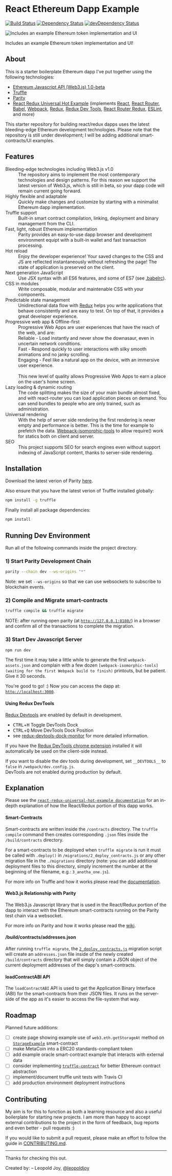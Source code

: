 
# React Ethereum Dapp Example

[![Build Status](https://travis-ci.org/leopoldjoy/react-ethereum-dapp-example.svg?branch=master&style=flat-square)](https://travis-ci.org/leopoldjoy/react-ethereum-dapp-example)
[![Dependency Status](https://david-dm.org/leopoldjoy/react-ethereum-dapp-example.svg?style=flat-square)](https://david-dm.org/leopoldjoy/react-ethereum-dapp-example)
[![devDependency Status](https://david-dm.org/leopoldjoy/react-ethereum-dapp-example/dev-status.svg?style=flat-square)](https://david-dm.org/leopoldjoy/react-ethereum-dapp-example?type=dev)

![Includes an example Ethereum token implementation and UI](/images/metacoin.gif?raw=true "Includes an example Ethereum token implementation and UI")

Includes an example Ethereum token implementation and UI!

## About

This is a starter boilerplate Ethereum dapp I've put together using the following technologies:

* [Ethereum Javascript API (Web3.js) 1.0-beta](https://github.com/ethereum/web3.js/tree/1.0)
* [Truffle](https://github.com/trufflesuite/truffle)
* [Parity](https://github.com/paritytech/parity)
* [React Redux Universal Hot Example](https://github.com/bertho-zero/react-redux-universal-hot-example) (implements [React](https://github.com/facebook/react), [React Router](https://github.com/reactjs/react-router), [Babel](http://babeljs.io), [Webpack](https://webpack.js.org/), [Redux](https://github.com/reactjs/redux), [Redux Dev Tools](https://github.com/reactjs/redux-devtools), [React Router Redux](https://github.com/reactjs/react-router-redux), [ESLint](http://eslint.org), and more)

This starter repository for building react/redux dapps uses the latest bleeding-edge Ethereum development technologies. Please note that the repository is still under development; I will be adding additional smart-contracts/UI examples.

## Features

<dl>
  <dt>Bleeding-edge technologies including Web3.js v1.0</dt>
  <dd>The repository aims to implement the most contemporary technologies and design patterns. For this reason we support the latest version of Web3.js, which is still in beta, so your dapp code will remain current going forward.</dd>

  <dt>Highly flexible and adaptable</dt>
  <dd>Quickly make changes and customize by starting with a minimalist Ethereum dapp implementation.</dd>

  <dt>Truffle support</dt>
  <dd>Built-in smart contract compilation, linking, deployment and binary management from the CLI.</dd>

  <dt>Fast, light, robust Ethereum implementation</dt>
  <dd>Parity provides an easy-to-use dapp browser and development environment equipt with a built-in wallet and fast transaction processing.</dd>

  <dt>Hot reload</dt>
  <dd>Enjoy the developer experience! Your saved changes to the CSS and JS are reflected instantaneously without refreshing the page! The state of application is preserved on the client.</dd>

  <dt>Next generation JavaScript</dt>
  <dd>Use JSX syntax with all ES6 features, and some of ES7 (see <a href=".babelrc">.babelrc</a>).</dd>

  <dt>CSS in modules</dt>
  <dd>Write composable, modular and maintenable CSS with your components.</dd>

  <dt>Predictable state management</dt>
  <dd>Unidirectional data flow with <a href="http://redux.js.org">Redux</a> helps you write applications that behave consistently and are easy to test. On top of that, it provides a great developer experience.</dd>

  <dt>Progressive web app & Offline-first</dt>
  <dd>Progressive Web Apps are user experiences that have the reach of the web, and are:<br>
Reliable - Load instantly and never show the downasaur, even in uncertain network conditions.<br>
Fast - Respond quickly to user interactions with silky smooth animations and no janky scrolling.<br>
Engaging - Feel like a natural app on the device, with an immersive user experience.<br><br>
This new level of quality allows Progressive Web Apps to earn a place on the user's home screen.</dd>

  <dt>Lazy loading & dynamic routing</dt>
  <dd>The code splitting makes the size of your main bundle almost fixed, and with react-router you can load application pieces on demand. You can send bundles to people who are only trained, such as administration.</dd>

  <dt>Universal rendering</dt>
  <dd>With the help of server side rendering the first rendering is never empty and performance is better. This is the time for example to prefetch the data.
<a href="https://github.com/halt-hammerzeit/webpack-isomorphic-tools">Webpack-isomorphic-tools</a> to allow require() work for statics both on client and server.</dd>

  <dt>SEO</dt>
  <dd>This project supports SEO for search engines even without support indexing of JavaScript content, thanks to server-side rendering.</dd>
</dl>

## Installation

Download the latest verion of Parity [here](https://github.com/paritytech/parity/releases).

Also ensure that you have the latest verion of Truffle installed globally:

```bash
npm install -g truffle
```

Finally install all package dependencies:

```bash
npm install
```

## Running Dev Environment

Run all of the following commands inside the project directory.

### 1) Start Parity Development Chain

```bash
parity --chain dev --ws-origins "*"
```

Note: we set `--ws-origins` so that we can use websockets to subscribe to blockchain events.

### 2) Compile and Migrate smart-contracts

```bash
truffle compile && truffle migrate
```

NOTE: after running open parity (at [`http://127.0.0.1:8180/`](http://127.0.0.1:8180/)) in a browser and confirm all of the transactions to complete the migration.

### 3) Start Dev Javascript Server

```bash
npm run dev
```

The first time it may take a little while to generate the first `webpack-assets.json` and complain with a few dozen `[webpack-isomorphic-tools] (waiting for the first Webpack build to finish)` printouts, but be patient. Give it 30 seconds.

You're good to go! :) Now you can access the dapp at: [`http://localhost:3000`](http://localhost:3000).

#### Using Redux DevTools

[Redux Devtools](https://github.com/gaearon/redux-devtools) are enabled by default in development.

- <kbd>CTRL</kbd>+<kbd>H</kbd> Toggle DevTools Dock
- <kbd>CTRL</kbd>+<kbd>Q</kbd> Move DevTools Dock Position
- see [redux-devtools-dock-monitor](https://github.com/gaearon/redux-devtools-dock-monitor) for more detailed information.

If you have the [Redux DevTools chrome extension](https://chrome.google.com/webstore/detail/redux-devtools/lmhkpmbekcpmknklioeibfkpmmfibljd) installed it will automatically be used on the client-side instead.

If you want to disable the dev tools during development, set `__DEVTOOLS__` to `false` in `/webpack/dev.config.js`.  
DevTools are not enabled during production by default.

## Explanation

Please see the [`react-redux-universal-hot-example documentation`](https://github.com/bertho-zero/react-redux-universal-hot-example#explanation) for an in-depth explanation of how the React/Redux portion of this dapp works.

#### Smart-Contracts

Smart-contracts are written inside the `/contracts` directory. The `truffle compile` command then creates corresponding `.json` files inside the `/build/contracts` directory.

For a smart-contracts to be deployed when `truffle migrate` is run it must be called with `.deploy()` in `/migrations/2_deploy_contracts.js` or any other migration file in the `./migrations` directory (note: you can add additional deployment files to this directory, simply increment the number at the beginning of the filename, e.g.: `3_anotha_one.js`).

For more info on Truffle and how it works please read the [documentation](http://truffleframework.com/docs/).

#### Web3.js Relationship with Parity

The Web3.js Javascript library that is used in the React/Redux portion of the dapp to interact with the Ethereum smart-contracts running on the Parity test chain via a websocket.

For more info on Parity and how it works please read the [wiki](https://github.com/paritytech/parity/wiki).

#### /build/contracts/addresses.json

After running `truffle migrate`, the [`2_deploy_contracts.js`](/migrations/2_deploy_contracts.js) migration script will create an `addresses.json` file inside of the newly created `/build/contracts` directory that will simply contain a JSON object of the current deployment addresses of the dapp's smart-contracts.

#### loadContractABI API

The `loadContractABI` API is used to get the Application Binary Interface (ABI) for the smart-contracts from their JSON files. It runs on the server-side of the app as it's easier to access the file-system that way.

## Roadmap 

Planned future additions:

- [ ] create page showing example use of `web3.eth.getStorageAt` method on [`StorageExample`](/contracts/StorageExample.sol) smart-contract
- [ ] make MetaCoin into a ERC20 standards-compliant token
- [ ] add example oracle smart-contract example that interacts with external data
- [ ] consider implementing [`truffle-contract`](https://github.com/trufflesuite/truffle-contract) for better Ethereum contract abstraction
- [ ] implement/document truffle unit tests with Travis CI
- [ ] add production environment deployment instructions

## Contributing

My aim is for this to function as both a learning resource and also a useful boilerplate for starting new projects. I am more than happy to accept external contributions to the project in the form of feedback, bug reports and even better - pull requests :) 

If you would like to submit a pull request, please make an effort to follow the guide in [CONTRIBUTING.md](CONTRIBUTING.md). 
 
---
Thanks for checking this out.

Created by:
– Leopold Joy, [@leopoldjoy](https://twitter.com/leopoldjoy)
